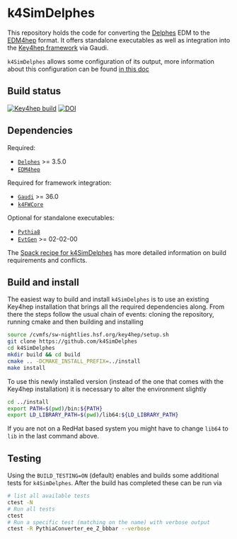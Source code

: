 # k4SimDelphes

This repository holds the code for converting the
[Delphes](https://cp3.irmp.ucl.ac.be/projects/delphes) EDM to the
[EDM4hep](https://github.com/key4hep/EDM4hep) format. It offers standalone
executables as well as integration into the [Key4hep
framework](https://github.com/key4hep) via Gaudi.

`k4SimDelphes` allows some configuration of its output, more information about
this configuration can be found [in this doc](doc/output_config.md)

## Build status
[![Key4hep build](https://github.com/key4hep/k4SimDelphes/actions/workflows/key4hep-build.yaml/badge.svg)](https://github.com/key4hep/k4SimDelphes/actions/workflows/key4hep-build.yaml)
[![DOI](https://zenodo.org/badge/311063193.svg)](https://doi.org/10.5281/zenodo.4564683)


## Dependencies
Required:
- [`Delphes`](https://github.com/delphes/delphes) >= 3.5.0
- [`EDM4hep`](https://github.com/key4hep/edm4hep)

Required for framework integration:
- [`Gaudi`](https://gitlab.cern.ch/gaudi/Gaudi) >= 36.0
- [`k4FWCore`](https://github.com/key4hep/k4FWCore)

Optional for standalone executables:
- [`Pythia8`](https://pythia.org/)
- [`EvtGen`](https://evtgen.hepforge.org/) >= 02-02-00

The [Spack recipe for k4SimDelphes](https://github.com/key4hep/key4hep-spack/blob/release/packages/k4simdelphes/package.py) has more detailed information on build requirements  and conflicts.

## Build and install
The easiest way to build and install `k4SimDelphes` is to use an existing
Key4hep installation that brings all the required dependencies along. From there
the steps follow the usual chain of events: cloning the repository, running
cmake and then building and installing

``` bash
source /cvmfs/sw-nightlies.hsf.org/key4hep/setup.sh
git clone https://github.com/k4SimDelphes
cd k4SimDelphes
mkdir build && cd build
cmake .. -DCMAKE_INSTALL_PREFIX=../install
make install
```

To use this newly installed version (instead of the one that comes with the
Key4hep installation) it is necessary to alter the environment slightly

``` bash
cd ../install
export PATH=$(pwd)/bin:${PATH}
export LD_LIBRARY_PATH=$(pwd)/lib64:${LD_LIBRARY_PATH}
```

If you are not on a RedHat based system you might have to change `lib64` to
`lib` in the last command above.

## Testing
Using the `BUILD_TESTING=ON` (default) enables and builds some additional tests
for `k4SimDelphes`. After the build has completed these can be run via

``` bash
# list all available tests
ctest -N
# Run all tests
ctest
# Run a specific test (matching on the name) with verbose output
ctest -R PythiaConverter_ee_Z_bbbar --verbose
```
